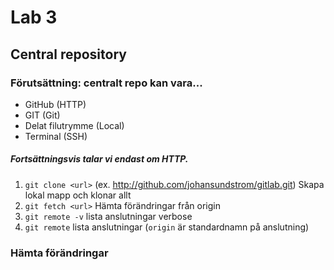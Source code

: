 # Lab 3

## Central repository

### Förutsättning: centralt repo kan vara...
* GitHub (HTTP)
* GIT (Git)
* Delat filutrymme (Local) 
* Terminal (SSH)

##### Fortsättningsvis talar vi endast om HTTP.
1. ```git clone <url>``` (ex. http://github.com/johansundstrom/gitlab.git) Skapa lokal mapp och klonar allt
2. ```git fetch <url>``` Hämta förändringar från origin
3. ```git remote -v``` lista anslutningar verbose
4. ```git remote``` lista anslutningar (```origin``` är standardnamn på anslutning)
### Hämta förändringar 
